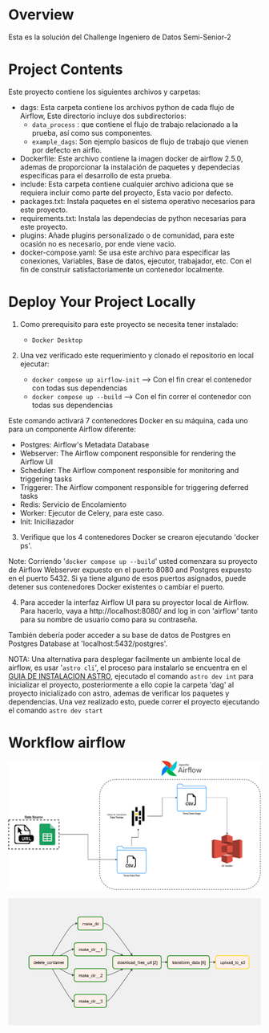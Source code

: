 Overview
========

Esta es la solución del Challenge Ingeniero de Datos Semi-Senior-2

Project Contents
================

Este proyecto contiene los siguientes archivos y carpetas:

- dags: Esta carpeta contiene los archivos python de cada flujo de Airflow, Este directorio incluye dos subdirectorios:
    - `data_process` : que contiene el flujo de trabajo relacionado a la prueba, así como sus componentes. 
    - `example_dags`: Son ejemplo basicos de flujo de trabajo que vienen por defecto en airflo.
- Dockerfile: Este archivo contiene la imagen docker de airflow 2.5.0, ademas de proporcionar la instalación de paquetes y dependecias especificas para el desarrollo de  esta prueba.
- include: Esta carpeta contiene cualquier archivo adiciona que se requiera incluir como parte del proyecto, Esta vacio por defecto.
- packages.txt: Instala paquetes en el sistema operativo necesarios para este proyecto.
- requirements.txt: Instala las dependecias de python necesarias para este proyecto.
- plugins: Añade plugins personalizado o de comunidad, para este ocasión no es necesario, por ende viene vacio.
- docker-compose.yaml: Se usa este archivo para especificar las conexiones, Variables, Base de datos, ejecutor, trabajador, etc. Con el fin de construir satisfactoriamente un contenedor localmente.

Deploy Your Project Locally
===========================

1. Como prerequisito para este proyecto se necesita tener instalado:
    - `Docker Desktop`

2. Una vez verificado este requerimiento y clonado el repositorio en local ejecutar:
    - `docker compose up airflow-init` --> Con el fin crear el contenedor con todas sus dependencias 
    - `docker compose up --build` --> Con el fin correr el contenedor con todas sus dependencias 

Este comando activará 7 contenedores Docker en su máquina, cada uno para un componente Airflow diferente:

- Postgres: Airflow's Metadata Database
- Webserver: The Airflow component responsible for rendering the Airflow UI
- Scheduler: The Airflow component responsible for monitoring and triggering tasks
- Triggerer: The Airflow component responsible for triggering deferred tasks
- Redis: Servicio de Encolamiento
- Worker: Ejecutor de Celery, para este caso.
- Init: Iniciliazador 

3. Verifique que los 4 contenedores Docker se crearon ejecutando 'docker ps'.

Note: Corriendo '`docker compose up --build`' usted comenzara su proyecto de Airflow Webserver expuesto en el puerto 8080 and Postgres expuesto en el puerto 5432. Si ya tiene alguno de esos puertos asignados, puede detener sus contenedores Docker existentes o cambiar el puerto.

4. Para acceder la interfaz Airflow UI para su proyector local de Airflow. Para hacerlo, vaya a http://localhost:8080/ and log in con 'airflow' tanto para su nombre de usuario como para su contraseña.

También debería poder acceder a su base de datos de Postgres en Postgres Database at 'localhost:5432/postgres'.

NOTA: Una alternativa para desplegar facilmente un ambiente local de airflow, es usar '`astro cli`', el proceso para instalarlo se encuentra en el [GUIA DE INSTALACION ASTRO](https://docs.astronomer.io/astro/cli/install-cli), ejecutado el comando `astro dev int` para inicializar el proyecto, posteriormente a ello copie la carpeta 'dag' al proyecto inicializado con astro, ademas de verificar los paquetes y dependencias. Una vez realizado esto, puede correr el proyecto ejecutando el comando `astro dev start`

Workflow airflow 
===========================

![plot](./docs/imgs/FLujo_General.drawio.png)

![plot](./docs/imgs/dag.png)